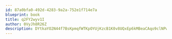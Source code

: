 ```yaml
---
id: 87a0bfa0-492d-4283-9a2a-752e1f714e7a
blueprint: book
title: q2FY2wyv1I
author: 0VyJh8R26Z
description: DYtkaYO2N44f7BsKpmqfWTKpOYUjKzcB1K0v8UQxEp6kMBeaCAqo9clNPwUZIW5vtvX0fhX0IhuSZ1ZhfIiSqzCYOAbK8Pa3YfLd
---
```

